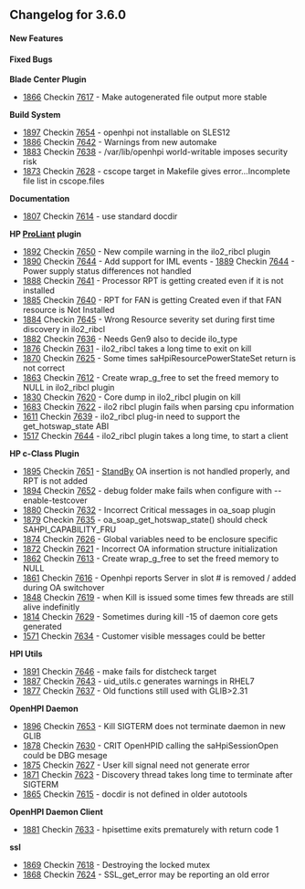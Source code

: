 ﻿
Changelog for 3.6.0 
-------------------

<span id="line-2" class="anchor"></span>

#### New Features 

<span id="line-3" class="anchor"></span><span id="line-4"
class="anchor"></span>

#### Fixed Bugs 

<span id="line-5" class="anchor"></span>
**Blade Center Plugin** <span id="line-6" class="anchor"></span>

-   [1866](http://sourceforge.net/p/openhpi/bugs/1866) Checkin [7617](http://sourceforge.net/p/openhpi/code/7617) - Make     autogenerated file output more stable <span id="line-7"
    class="anchor"></span>

**Build System** <span id="line-8" class="anchor"></span>

-   [1897](http://sourceforge.net/p/openhpi/bugs/1897) Checkin    [7654](http://sourceforge.net/p/openhpi/code/7654) - openhpi     not installable on SLES12 <span id="line-9" class="anchor"></span>
-   [1886](http://sourceforge.net/p/openhpi/bugs/1886) Checkin     [7642](http://sourceforge.net/p/openhpi/code/7642) - Warnings     from new automake <span id="line-10" class="anchor"></span>
-   [1883](http://sourceforge.net/p/openhpi/bugs/1883) Checkin [7638](http://sourceforge.net/p/openhpi/code/7638) -     /var/lib/openhpi world-writable imposes security risk <span
    id="line-11" class="anchor"></span>
-   [1873](http://sourceforge.net/p/openhpi/bugs/1873) Checkin [7628](http://sourceforge.net/p/openhpi/code/7628) - cscope     target in Makefile gives error...Incomplete file list in     cscope.files <span id="line-12" class="anchor"></span>

**Documentation** <span id="line-13" class="anchor"></span>

-   [1807](http://sourceforge.net/p/openhpi/bugs/1807) Checkin  [7614](http://sourceforge.net/p/openhpi/code/7614) - use  standard docdir <span id="line-14" class="anchor"></span>

**HP [ProLiant](http://openhpi.org/ProLiant) plugin**
<span id="line-15" class="anchor"></span>

-   [1892](http://sourceforge.net/p/openhpi/bugs/1892) Checkin [7650](http://sourceforge.net/p/openhpi/code/7650) - New     compile warning in the ilo2\_ribcl plugin <span id="line-16"
    class="anchor"></span>
-   [1890](http://sourceforge.net/p/openhpi/bugs/1890) Checkin    [7644](http://sourceforge.net/p/openhpi/code/7644) - Add    support for IML events <span id="line-17" class="anchor"></span>-   [1889](http://sourceforge.net/p/openhpi/bugs/1889) Checkin    [7644](http://sourceforge.net/p/openhpi/code/7644) - Power    supply status differences not handled <span id="line-18"
    class="anchor"></span>
-   [1888](http://sourceforge.net/p/openhpi/bugs/1888) Checkin     [7641](http://sourceforge.net/p/openhpi/code/7641) - Processor     RPT is getting created even if it is not installed <span
    id="line-19" class="anchor"></span>
-   [1885](http://sourceforge.net/p/openhpi/bugs/1885) Checkin     [7640](http://sourceforge.net/p/openhpi/code/7640) - RPT for     FAN is getting Created even if that FAN resource is Not Installed
    <span id="line-20" class="anchor"></span>
-   [1884](http://sourceforge.net/p/openhpi/bugs/1884) Checkin     [7645](http://sourceforge.net/p/openhpi/code/7645) - Wrong     Resource severity set during first time discovery in ilo2\_ribcl
    <span id="line-21" class="anchor"></span>
-   [1882](http://sourceforge.net/p/openhpi/bugs/1882) Checkin    [7636](http://sourceforge.net/p/openhpi/code/7636) - Needs     Gen9 also to decide ilo\_type <span id="line-22"
    class="anchor"></span>
-   [1876](http://sourceforge.net/p/openhpi/bugs/1876) Checkin     [7631](http://sourceforge.net/p/openhpi/code/7631) -    ilo2\_ribcl takes a long time to exit on kill <span id="line-23"
    class="anchor"></span>
-   [1870](http://sourceforge.net/p/openhpi/bugs/1870) Checkin     [7625](http://sourceforge.net/p/openhpi/code/7625) - Some     times saHpiResourcePowerStateSet return is not correct <span
    id="line-24" class="anchor"></span>
-   [1863](http://sourceforge.net/p/openhpi/bugs/1863) Checkin    [ 7612](http://sourceforge.net/p/openhpi/code/7612) - Create     wrap\_g\_free to set the freed memory to NULL in ilo2\_ribcl plugin
    <span id="line-25" class="anchor"></span>
-   [1830](http://sourceforge.net/p/openhpi/bugs/1830) Checkin  [7620](http://sourceforge.net/p/openhpi/code/7620) - Core dump     in ilo2\_ribcl plugin on kill <span id="line-26"
    class="anchor"></span>
-   [1683](http://sourceforge.net/p/openhpi/bugs/1683) Checkin    [7622](http://sourceforge.net/p/openhpi/code/7622) - ilo2     ribcl plugin fails when parsing cpu information <span id="line-27"
    class="anchor"></span>
-   [1611](http://sourceforge.net/p/openhpi/bugs/1611) Checkin    [7639](http://sourceforge.net/p/openhpi/code/7639) -     ilo2\_ribcl plug-in need to support the get\_hotswap\_state ABI
    <span id="line-28" class="anchor"></span>
-   [1517](http://sourceforge.net/p/openhpi/bugs/1517) Checkin    [7644](http://sourceforge.net/p/openhpi/code/7644) -     ilo2\_ribcl plugin takes a long time, to start a client <span
    id="line-29" class="anchor"></span>

**HP c-Class Plugin** <span id="line-30" class="anchor"></span>

-   [1895](http://sourceforge.net/p/openhpi/bugs/1895) Checkin    [ 7651](http://sourceforge.net/p/openhpi/code/7651) -     [StandBy](http://openhpi.org/StandBy) OA insertion is not handled properly, and RPT is not added <span id="line-31"
    class="anchor"></span>
-   [1894](http://sourceforge.net/p/openhpi/bugs/1894) Checkin     [7652](http://sourceforge.net/p/openhpi/code/7652) - debug     folder make fails when configure with --enable-testcover <span
    id="line-32" class="anchor"></span>
-   [1880](http://sourceforge.net/p/openhpi/bugs/1880) Checkin    [7632](http://sourceforge.net/p/openhpi/code/7632) - Incorrect     Critical messages in oa\_soap plugin <span id="line-33"
    class="anchor"></span>
-   [1879](http://sourceforge.net/p/openhpi/bugs/1879) Checkin      [7635](http://sourceforge.net/p/openhpi/code/7635) -      oa\_soap\_get\_hotswap\_state() should check SAHPI\_CAPABILITY\_FRU
    <span id="line-34" class="anchor"></span>
-   [1874](http://sourceforge.net/p/openhpi/bugs/1874) Checkin     [7626](http://sourceforge.net/p/openhpi/code/7626) - Global     variables need to be enclosure specific <span id="line-35"
    class="anchor"></span>
-   [1872](http://sourceforge.net/p/openhpi/bugs/1872) Checkin     [7621](http://sourceforge.net/p/openhpi/code/7621) - Incorrect     OA information structure initialization <span id="line-36"
    class="anchor"></span>
-   [1862](http://sourceforge.net/p/openhpi/bugs/1862) Checkin     [7613](http://sourceforge.net/p/openhpi/code/7613) - Create     wrap\_g\_free to set the freed memory to NULL <span id="line-37"
    class="anchor"></span>
-   [1861](http://sourceforge.net/p/openhpi/bugs/1861) Checkin    [7616](http://sourceforge.net/p/openhpi/code/7616) - Openhpi     reports Server in slot \# is removed / added during OA switchover
    <span id="line-38" class="anchor"></span>
-   [1848](http://sourceforge.net/p/openhpi/bugs/1848) Checkin    [7619](http://sourceforge.net/p/openhpi/code/7619) - when Kill     is issued some times few threads are still alive indefinitly <span
    id="line-39" class="anchor"></span>
-   [1814](http://sourceforge.net/p/openhpi/bugs/1814) Checkin     [7629](http://sourceforge.net/p/openhpi/code/7629) - Sometimes     during kill -15 of daemon core gets generated <span id="line-40"
    class="anchor"></span>
-   [1571](http://sourceforge.net/p/openhpi/bugs/1571) Checkin     [7634](http://sourceforge.net/p/openhpi/code/7634) - Customer     visible messages could be better <span id="line-41"
    class="anchor"></span>

**HPI Utils** <span id="line-42" class="anchor"></span>

-   [1891](http://sourceforge.net/p/openhpi/bugs/1891) Checkin     [7646](http://sourceforge.net/p/openhpi/code/7646) - make     fails for distcheck target <span id="line-43" class="anchor"></span>
-   [1887](http://sourceforge.net/p/openhpi/bugs/1887) Checkin     [7643](http://sourceforge.net/p/openhpi/code/7643) -     uid\_utils.c generates warnings in RHEL7 <span id="line-44"
    class="anchor"></span>
-   [1877](http://sourceforge.net/p/openhpi/bugs/1877) Checkin    [7637](http://sourceforge.net/p/openhpi/code/7637) - Old     functions still used with GLIB&gt;2.31 <span id="line-45"
    class="anchor"></span>

**OpenHPI Daemon** <span id="line-46" class="anchor"></span>

-   [1896](http://sourceforge.net/p/openhpi/bugs/1896) Checkin    [ 7653](http://sourceforge.net/p/openhpi/code/7653) - Kill    SIGTERM does not terminate daemon in new GLIB <span id="line-47"
    class="anchor"></span>
-   [1878](http://sourceforge.net/p/openhpi/bugs/1878) Checkin     [7630](http://sourceforge.net/p/openhpi/code/7630) - CRIT     OpenHPID calling the saHpiSessionOpen could be DBG mesage <span
    id="line-48" class="anchor"></span>
-   [1875](http://sourceforge.net/p/openhpi/bugs/1875) Checkin     [7627](http://sourceforge.net/p/openhpi/code/7627) - User kill     signal need not generate error <span id="line-49"
    class="anchor"></span>
-   [1871](http://sourceforge.net/p/openhpi/bugs/1871) Checkin     [7623](http://sourceforge.net/p/openhpi/code/7623) - Discovery     thread takes long time to terminate after SIGTERM <span id="line-50"
    class="anchor"></span>
-   [1865](http://sourceforge.net/p/openhpi/bugs/1865) Checkin     [7615](http://sourceforge.net/p/openhpi/code/7615) - docdir is     not defined in older autotools <span id="line-51"
    class="anchor"></span>

**OpenHPI Daemon Client** <span id="line-52" class="anchor"></span>

-   [1881](http://sourceforge.net/p/openhpi/bugs/1881) Checkin     [7633](http://sourceforge.net/p/openhpi/code/7633) -     hpisettime exits prematurely with return code 1 <span id="line-53"
    class="anchor"></span>

**ssl** <span id="line-54" class="anchor"></span>

-   [1869](http://sourceforge.net/p/openhpi/bugs/1869) Checkin     [7618](http://sourceforge.net/p/openhpi/code/7618) -     Destroying the locked mutex <span id="line-55"
    class="anchor"></span>
-   [1868](http://sourceforge.net/p/openhpi/bugs/1868) Checkin     [7624](http://sourceforge.net/p/openhpi/code/7624) -     SSL\_get\_error may be reporting an old error <span id="line-56"
    class="anchor"></span>

<span id="bottom" class="anchor"></span>

